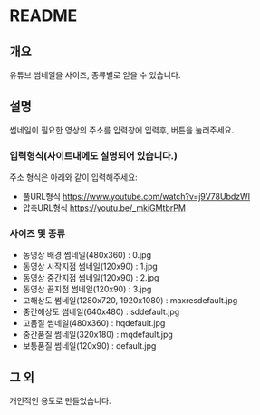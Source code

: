# README

## 개요

유튜브 썸네일을 사이즈, 종류별로 얻을 수 있습니다.

## 설명

썸네일이 필요한 영상의 주소를 입력창에 입력후, 버튼을 눌러주세요.

### 입력형식(사이트내에도 설명되어 있습니다.)

주소 형식은 아래와 같이 입력해주세요:

- 풀URL형식 https://www.youtube.com/watch?v=j9V78UbdzWI
- 압축URL형식 https://youtu.be/_mkiGMtbrPM


### 사이즈 및 종류

- 동영상 배경 썸네일(480x360) : 0.jpg
- 동영상 시작지점 썸네일(120x90) : 1.jpg
- 동영상 중간지점 썸네일(120x90) : 2.jpg
- 동영상 끝지점 썸네일(120x90) : 3.jpg
- 고해상도 썸네일(1280x720, 1920x1080) : maxresdefault.jpg
- 중간해상도 썸네일(640x480) : sddefault.jpg
- 고품질 썸네일(480x360) : hqdefault.jpg
- 중간품질 썸네일(320x180) : mqdefault.jpg
- 보통품질 썸네일(120x90) : default.jpg

## 그 외

개인적인 용도로 만들었습니다. 
